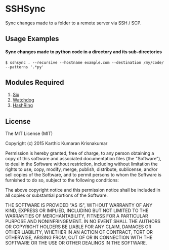 # SSHSync
Sync changes made to a folder to a remote server via SSH / SCP.

## Usage Examples

#### Sync changes made to python code in a directory and its sub-directories

```shell
$ sshsync . --recursive --hostname example.com --destination /my/code/ --patterns '.*py'
```

## Modules Required

1. [Six](http://pythonhosted.org/six/)
2. [Watchdog](http://pythonhosted.org/watchdog/)
3. [HashRing](https://pypi.python.org/pypi/pyhashring/0.1.0)

## License
The MIT License (MIT)

Copyright (c) 2015 Karthic Kumaran Krisnakumar

Permission is hereby granted, free of charge, to any person obtaining a copy
of this software and associated documentation files (the "Software"), to deal
in the Software without restriction, including without limitation the rights
to use, copy, modify, merge, publish, distribute, sublicense, and/or sell
copies of the Software, and to permit persons to whom the Software is
furnished to do so, subject to the following conditions:

The above copyright notice and this permission notice shall be included in all
copies or substantial portions of the Software.

THE SOFTWARE IS PROVIDED "AS IS", WITHOUT WARRANTY OF ANY KIND, EXPRESS OR
IMPLIED, INCLUDING BUT NOT LIMITED TO THE WARRANTIES OF MERCHANTABILITY,
FITNESS FOR A PARTICULAR PURPOSE AND NONINFRINGEMENT. IN NO EVENT SHALL THE
AUTHORS OR COPYRIGHT HOLDERS BE LIABLE FOR ANY CLAIM, DAMAGES OR OTHER
LIABILITY, WHETHER IN AN ACTION OF CONTRACT, TORT OR OTHERWISE, ARISING FROM,
OUT OF OR IN CONNECTION WITH THE SOFTWARE OR THE USE OR OTHER DEALINGS IN THE
SOFTWARE.
